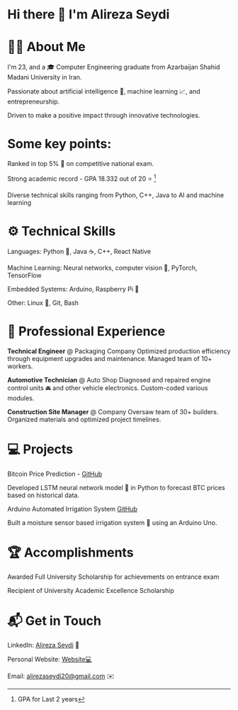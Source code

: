 # Hi there 👋 I'm Alireza Seydi
# 👨‍💻 About Me
I'm 23, and a 🎓 Computer Engineering graduate from Azarbaijan Shahid Madani University in Iran. 

Passionate about artificial intelligence 🤖, machine learning 📈, and entrepreneurship. 

Driven to make a positive impact through innovative technologies.

# Some key points:

Ranked in top 5% 🥇 on competitive national exam.

Strong academic record - GPA 18.332 out of 20 ⭐️ [^1]

Diverse technical skills ranging from Python, C++, Java to AI and machine learning

# ⚙️ Technical Skills
Languages: Python 🐍, Java ☕, C++, React Native

Machine Learning: Neural networks, computer vision 👀, PyTorch, TensorFlow

Embedded Systems: Arduino, Raspberry Pi 🍓

Other: Linux 🐧, Git, Bash

# 💼 Professional Experience

**Technical Engineer** @ Packaging Company
Optimized production efficiency through equipment upgrades and maintenance. Managed team of 10+ workers.

**Automotive Technician** @ Auto Shop 
Diagnosed and repaired engine control units 🚘 and other vehicle electronics. Custom-coded various modules.

**Construction Site Manager** @ Company
Oversaw team of 30+ builders. Organized materials and optimized project timelines.


# 💻 Projects
Bitcoin Price Prediction - [GitHub]()

Developed LSTM neural network model 🧠 in Python to forecast BTC prices based on historical data.

Arduino Automated Irrigation System [GitHub]()

Built a moisture sensor based irrigation system 🌱 using an Arduino Uno.


# 🏆 Accomplishments
Awarded Full University Scholarship for achievements on entrance exam

Recipient of University Academic Excellence Scholarship


# 📬 Get in Touch
LinkedIn: [Alireza Seydi](https://www.linkedin.com/in/alireza-seydi/) 💼

Personal Website:  [Website💻](https://cogniepoch.github.io/AlirezaSeydi.github.io/)

Email: alirezaseydi20@gmail.com ✉️

[^1]: GPA for Last 2 years
